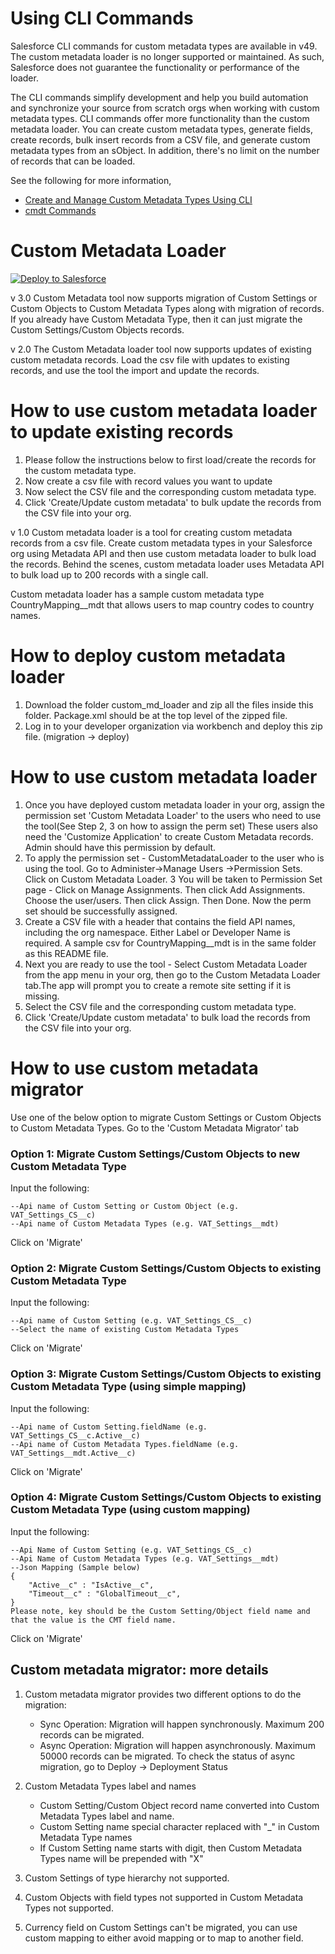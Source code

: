 # Using CLI Commands

Salesforce CLI commands for custom metadata types are available in v49. The custom metadata loader is no longer supported or maintained. As such, Salesforce does not guarantee the functionality or performance of the loader. 

The CLI commands simplify development and help you build automation and synchronize your source from scratch orgs when working with custom metadata types. CLI commands offer more functionality than the custom metadata loader. You can create custom metadata types, generate fields, create records, bulk insert records from a CSV file, and generate custom metadata types from an sObject. In addition, there's no limit on the number of records that can be loaded. 

See the following for more information,

* [Create and Manage Custom Metadata Types Using CLI](https://help.salesforce.com/articleView?id=custommetadatatypes_cli.htm)	
* [cmdt Commands](https://developer.salesforce.com/docs/atlas.en-us.sfdx_cli_reference.meta/sfdx_cli_reference/cli_reference_force_cmdt.htm#cli_reference_force_cmdt) 

# Custom Metadata Loader

<a href="https://githubsfdeploy.herokuapp.com">
   <img alt="Deploy to Salesforce"
		 src="https://raw.githubusercontent.com/afawcett/githubsfdeploy/master/deploy.png">
</a>

v 3.0
Custom Metadata tool now supports migration of Custom Settings or Custom Objects to Custom Metadata Types along with migration of records. If you already have Custom Metadata Type, then it can just migrate the Custom Settings/Custom Objects records.

v 2.0
The Custom Metadata loader tool now supports updates of existing custom metadata records. Load the csv file with updates to existing records, and use the tool the import and update the records.
# How to use custom metadata loader to update existing records

1. Please follow the instructions below to first load/create the records for the custom metadata type.
2. Now create a csv file with record values you want to update
2. Now select the CSV file and the corresponding custom metadata type.
5. Click 'Create/Update custom metadata' to bulk update the records from the CSV file into your org.


v 1.0
Custom metadata loader is a tool for creating custom metadata records from a csv file. Create custom metadata types in your Salesforce org using Metadata API and then use custom metadata loader to bulk load the records. Behind the scenes, custom metadata loader uses Metadata API to bulk load up to 200 records with a single call.

Custom metadata loader has a sample custom metadata type CountryMapping__mdt that allows users to map country codes to country names.

# How to deploy custom metadata loader
1. Download the folder custom_md_loader and zip all the files inside this folder. Package.xml should be at the top level of the zipped file.
2. Log in to your developer organization via workbench and deploy this zip file. (migration -> deploy)

# How to use custom metadata loader

1. Once you have deployed custom metadata loader in your org, assign the permission set 'Custom Metadata Loader' to the users who need to use the tool(See Step 2, 3 on how to assign the perm set)
   These users also need the 'Customize Application' to create Custom Metadata records. Admin should have this permission by default.
2. To apply the permission set - CustomMetadataLoader to the user who is using the tool. Go to Administer->Manage Users ->Permission Sets. Click on Custom Metadata Loader.
3  You will be taken to Permission Set page - Click on Manage Assignments. Then click Add Assignments. Choose the user/users. Then click Assign. Then Done. Now the perm set should be successfully assigned.
4. Create a CSV file with a header that contains the field API names, including the org namespace. Either Label or Developer Name is required. A sample csv for CountryMapping__mdt is in the same folder as this README file.
5. Next you are ready to use the tool - Select Custom Metadata Loader from the app menu in your org, then go to the Custom Metadata Loader tab.The app will prompt you to create a remote site setting if it is missing.
6. Select the CSV file and the corresponding custom metadata type.
7. Click 'Create/Update custom metadata' to bulk load the records from the CSV file into your org.

# How to use custom metadata migrator

Use one of the below option to migrate Custom Settings or Custom Objects to Custom Metadata Types. Go to the 'Custom Metadata Migrator' tab

### Option 1: Migrate Custom Settings/Custom Objects to new Custom Metadata Type

Input the following:

	--Api name of Custom Setting or Custom Object (e.g. VAT_Settings_CS__c)
	--Api name of Custom Metadata Types (e.g. VAT_Settings__mdt)

Click on 'Migrate'

### Option 2: Migrate Custom Settings/Custom Objects to existing Custom Metadata Type

Input the following:

	--Api name of Custom Setting (e.g. VAT_Settings_CS__c)
	--Select the name of existing Custom Metadata Types

Click on 'Migrate'

### Option 3: Migrate Custom Settings/Custom Objects to existing Custom Metadata Type (using simple mapping)

Input the following:

	--Api name of Custom Setting.fieldName (e.g. VAT_Settings_CS__c.Active__c)
	--Api name of Custom Metadata Types.fieldName (e.g. VAT_Settings__mdt.Active__c)

Click on 'Migrate'

### Option 4: Migrate Custom Settings/Custom Objects to existing Custom Metadata Type (using custom mapping)

Input the following:

	--Api Name of Custom Setting (e.g. VAT_Settings_CS__c)
	--Api Name of Custom Metadata Types (e.g. VAT_Settings__mdt)
	--Json Mapping (Sample below)
	{
		"Active__c" : "IsActive__c",
		"Timeout__c" : "GlobalTimeout__c",
	}
	Please note, key should be the Custom Setting/Object field name and that the value is the CMT field name.

Click on 'Migrate'

## Custom metadata migrator: more details

1. Custom metadata migrator provides two different options to do the migration:
	- Sync Operation: Migration will happen synchronously. Maximum 200 records can be migrated.
	- Async Operation: Migration will happen asynchronously. Maximum 50000 records can be migrated.
			To check the status of async migration, go to Deploy -> Deployment Status

2. Custom Metadata Types label and names
	- Custom Setting/Custom Object record name converted into Custom Metadata Types label and name.
	- Custom Setting name special character replaced with "_" in Custom Metadata Type names
	- If Custom Setting name starts with digit, then Custom Metadata Types name will be prepended with "X"

3. Custom Settings of type hierarchy not supported.

4. Custom Objects with field types not supported in Custom Metadata Types not supported.

5. Currency field on Custom Settings can't be migrated, you can use custom mapping to either avoid mapping or to map to another field.

